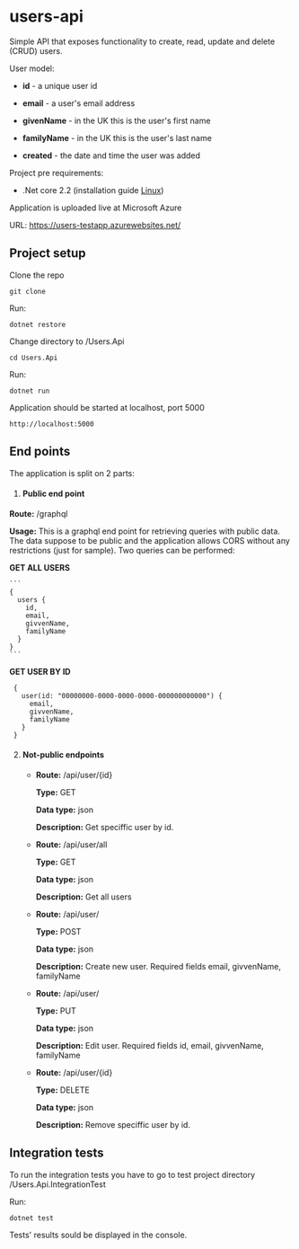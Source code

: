 # users-api

Simple API that exposes functionality to create, read, update and delete (CRUD) users.

User model: 

 - **id** - a unique user id

 - **email** - a user's email address

 - **givenName** - in the UK this is the user's first name

 - **familyName** - in the UK this is the user's last name

 - **created** - the date and time the user was added

Project pre requirements: 
 - .Net core 2.2 (installation guide [Linux](https://dotnet.microsoft.com/download/linux-package-manager/ubuntu18-04/sdk-2.2.103))
 
 
Application is uploaded live at Microsoft Azure

URL: https://users-testapp.azurewebsites.net/

## Project setup 
 
 Clone the repo 
 
 ```
 git clone 
 ```
 
 Run: 
 
 ```
 dotnet restore
 ```
 
 Change directory to /Users.Api
 
 ```
 cd Users.Api
 ```
 
 Run:
 
 ```
 dotnet run
 ```
 
 Application should be started at localhost, port 5000
 
 ```
 http://localhost:5000
 ```
 
 ## End points 
 
 The application is split on 2 parts: 
  1. #### Public end point #####
  
   **Route:** /graphql
  
   **Usage:** This is a graphql end point for retrieving queries with public data. The data suppose to be public and the application allows CORS without any restrictions (just for sample). Two queries can be performed: 
  
   **GET ALL USERS**
   
    ```
    {
      users {
        id, 
        email, 
        givvenName, 
        familyName
      }
    }
    ```
  
   **GET USER BY ID**
   
   ```
    {
      user(id: "00000000-0000-0000-0000-000000000000") {
        email, 
        givvenName, 
        familyName
      }
    }
   ```
  
  2. #### Not-public endpoints ####
  
     - **Route:** /api/user/{id}

       **Type:** GET

       **Data type:** json

       **Description:** Get speciffic user by id.
        
     - **Route:** /api/user/all

       **Type:** GET

       **Data type:** json

       **Description:** Get all users
        
     - **Route:** /api/user/

       **Type:** POST

       **Data type:** json

       **Description:** Create new user. Required fields email, givvenName, familyName
        
     - **Route:** /api/user/

       **Type:** PUT

       **Data type:** json

       **Description:** Edit user. Required fields id, email, givvenName, familyName
        
     - **Route:** /api/user/{id}

       **Type:** DELETE

       **Data type:** json

       **Description:** Remove speciffic user by id.
      
   ## Integration tests
   
   To run the integration tests you have to go to test project directory /Users.Api.IntegrationTest
   
   Run: 
   
   ```
   dotnet test
   ```
   
   Tests' results sould be displayed in the console.

